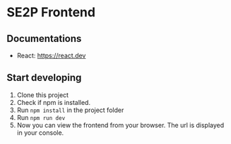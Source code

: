 # SE2P Frontend

## Documentations
- React: https://react.dev

## Start developing
1. Clone this project
2. Check if npm is installed.
3. Run ``npm install`` in the project folder
4. Run  ``npm run dev``
5. Now you can view the frontend from your browser. The url is displayed in your console.